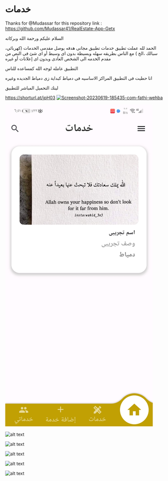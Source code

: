 # خدمات 
Thanks for @Mudassar for this repository link : https://github.com/Mudassar41/RealEstate-App-Getx


السلام عليكم ورحمة الله وبركاته
 
الحمد لله عملت تطبيق خدمات تطبيق مجانى هدفه يوصل مقدمى الخدمات (كهربائي، سبالك ،الخ ) مع الناس بطريقه سهله وبسيطة بدون اى وسيط أو اى شئ فى النص من مقدم الخدمه الى الشخص العادى وبدون اى إعلانات أو غيره

التطبيق عامله لوجه الله كمساعده للناس

انا حطيت فى التطبيق المراكز الاساسيه فى دمياط كبداية زى دمياط الجديده وغيره

لينك التحميل المباشر للتطبيق

https://shorturl.at/jpH03
<a href="https://ibb.co/y4ZBkzN"><img src="https://i.ibb.co/y4ZBkzN/Screenshot-20230619-185435-com-fathi-wehba.jpg" alt="Screenshot-20230619-185435-com-fathi-wehba" border="0" /></a>

![alt text](https://github.com/Fathi123-max/ServProvider/blob/main/Screenshot_20230619_185117_com.fathi.wehba.jpg)


![alt text](https://drive.google.com/file/d/1uw9AQZ-2oIm6caspPNF-DZKogo_euQuV/view?usp=drivesdk)


![alt text](https://drive.google.com/file/d/1uvs8qj2cHbF-hnI5Ev9ZgK_HljCq-3Gn/view?usp=drivesdk)

![alt text](https://drive.google.com/file/d/1uYYzmlZKtrlP2fkyok4e0nmbwAX3828s/view?usp=drivesdkhttps://drive.google.com/file/d/1uYYzmlZKtrlP2fkyok4e0nmbwAX3828s/view?usp=drivesdk)

![alt text](https://drive.google.com/file/d/1uYYzmlZKtrlP2fkyok4e0nmbwAX3828s/view?usp=drivesdk)

![alt text](https://drive.google.com/file/d/1uoikiZQwUCXFozSzvU5iE6dQkGzzb0nL/view?usp=drivesdk)

